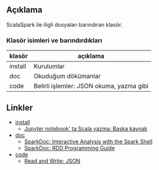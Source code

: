 ## Açıklama

ScalaSpark ile iligli dosyaları barındıran klasör.

### Klasör isimleri ve barındırdıkları

klasör  | açıklama
------  | --------
install | Kurulumlar
doc     | Okuduğum dökümanlar
code    | Belirli işlemler: JSON okuma, yazma gibi

## Linkler

* [install](scala/install)
    * [Jupyter notebook' ta Scala yazma: Başka kaynak](https://medium.com/@bogdan.cojocar/how-to-run-scala-and-spark-in-the-jupyter-notebook-328a80090b3b)
* [doc](scala/doc)
    * [SparkDoc: Interactive Analysis with the Spark Shell](scala/doc/scala_doc_01.ipynb)
    * [SparkDoc: RDD Programming Guide](scala/doc/scala_doc_2_RDD.ipynb)
* [code](scala/code)
    * [Read and Write: JSON](scala/code/read_write_json.ipynb)
